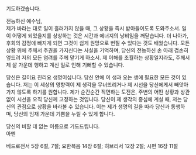 기도하겠습니다.

전능하신 예수님,  
제가 바라는 대로 일이 흘러가지 않을 때, 그 상황을 즉시 받아들이도록 도와주소서. 일이 어떻게 되었을지를 상상하는 것은 시간과 에너지의 낭비임을 깨닫습니다. 더 나아가, 후회의 감정에 빠지게 되면 그것이 쉽게 원망으로 번질 수 있다는 것도 배웠습니다. 모든 상황 위에 주께서 주권을 가지신다는 사실을 기억하며, 당신의 전능하신 손 아래 겸손히 엎드려 저의 모든 염려를 주께 맡기게 하소서. 제 이해를 초월하는 상황일지라도, 주께서 제 삶 가운데 행하고 계신 일로 인해 기뻐할 수 있습니다.  

당신은 길이요 진리요 생명이십니다. 당신 안에 이 생과 오는 생에 필요한 모든 것이 있습니다. 저는 이 세상의 영향력이 제 생각을 무너뜨리거나 제 시선을 당신에게서 빼앗아가지 않도록 하기를 원합니다. 제가 순간순간 직면하는 도전은, 주변의 어떤 상황과 상관없이 시선을 오직 당신께 고정하는 것입니다. 당신이 제 생각의 중심에 계실 때, 저는 당신의 관점으로 상황을 바라볼 수 있습니다. 이는 제가 생명의 길을 따라 당신과 동행하며, 당신의 임재 가운데 기쁨을 누릴 수 있게 합니다.  

당신의 비할 데 없는 이름으로 기도드립니다.  
아멘  

베드로전서 5장 6절, 7절; 요한복음 14장 6절; 히브리서 12장 2절; 시편 16장 11절